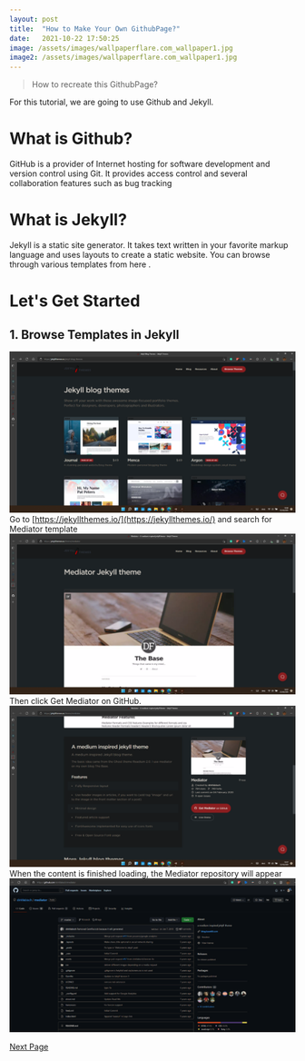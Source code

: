 ```yaml
---
layout: post
title:  "How to Make Your Own GithubPage?"
date:   2021-10-22 17:50:25
image: /assets/images/wallpaperflare.com_wallpaper1.jpg
image2: /assets/images/wallpaperflare.com_wallpaper1.jpg
---
```

>How to recreate this GithubPage?

For this tutorial, we are going to use Github and Jekyll.

# What is Github?
GitHub is a provider of Internet hosting for software development and version control using Git. It provides access control and several collaboration features such as bug tracking

# What is Jekyll?
Jekyll is a static site generator. It takes text written in your favorite markup language and uses layouts to create a static website. You can browse through various templates from here [   ](https://jekyllthemes.io/).

# Let's Get Started
## 1. Browse Templates in Jekyll
![   ](/assets/alprow/jekyll.png)
Go to [https://jekyllthemes.io/](https://jekyllthemes.io/) and search for Mediator template
![   ](/assets/alprow/mediator1.png)
Then click Get Mediator on GitHub.
![   ](/assets/alprow/mediator2.png)
When the content is finished loading, the Mediator repository will appear
![   ](/assets/alprow/1.png)



<a href="https://github.com/Oceannbreezq/oceannbreezq.github.io/blob/ea31026290339f162c4e4a111f9b46ce4c2cb640/_posts/tutor2.markdown">Next Page</a>
